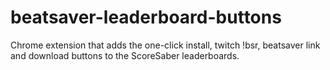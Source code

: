 # beatsaver-leaderboard-buttons
Chrome extension that adds the one-click install, twitch !bsr, beatsaver link and download buttons to the ScoreSaber leaderboards.
